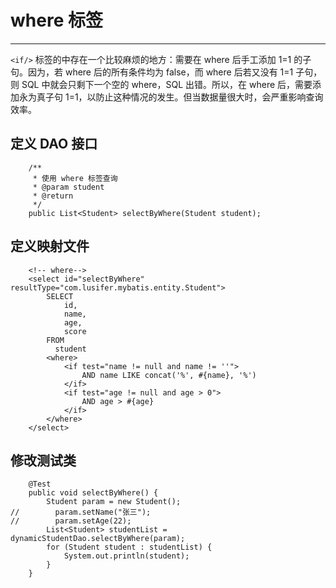 # where 标签

---

`<if/>` 标签的中存在一个比较麻烦的地方：需要在 where 后手工添加 1=1 的子句。因为，若 where 后的所有<if/>条件均为 false，而 where 后若又没有 1=1 子句，则 SQL 中就会只剩下一个空的 where，SQL 出错。所以，在 where 后，需要添加永为真子句 1=1，以防止这种情况的发生。但当数据量很大时，会严重影响查询效率。

## 定义 DAO 接口

```
    /**
     * 使用 where 标签查询
     * @param student
     * @return
     */
    public List<Student> selectByWhere(Student student);
```

## 定义映射文件

```
    <!-- where-->
    <select id="selectByWhere" resultType="com.lusifer.mybatis.entity.Student">
        SELECT
            id,
            name,
            age,
            score
        FROM
          student
        <where>
            <if test="name != null and name != ''">
                AND name LIKE concat('%', #{name}, '%')
            </if>
            <if test="age != null and age > 0">
                AND age > #{age}
            </if>
        </where>
    </select>
```

## 修改测试类

```
    @Test
    public void selectByWhere() {
        Student param = new Student();
//        param.setName("张三");
//        param.setAge(22);
        List<Student> studentList = dynamicStudentDao.selectByWhere(param);
        for (Student student : studentList) {
            System.out.println(student);
        }
    }
```